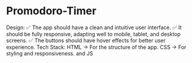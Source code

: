 # Promodoro-Timer
Design: ✅ The app should have a clean and intuitive user interface. ✅ It should be fully responsive, adapting well to mobile, tablet, and desktop screens. ✅ The buttons should have hover effects for better user experience.  Tech Stack: HTML → For the structure of the app. CSS → For styling and responsiveness. and JS
